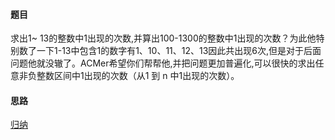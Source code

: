 #### 题目
求出1~ 13的整数中1出现的次数,并算出100-1300的整数中1出现的次数？为此他特别数了一下1-13中包含1的数字有1、10、11、12、13因此共出现6次,但是对于后面问题他就没辙了。ACMer希望你们帮帮他,并把问题更加普遍化,可以很快的求出任意非负整数区间中1出现的次数（从1 到 n 中1出现的次数）。
#### 思路
[归纳](https://blog.csdn.net/weixin_37251044/article/details/89283043)
